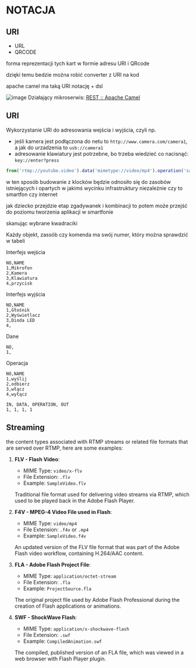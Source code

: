 # NOTACJA 


## URI
+ URL
+ QRCODE

forma reprezentacji tych kart w formie adresu URI i QRcode

dzięki temu bedzie można robić converter z URI na kod

apache camel ma taką URI notację + dsl

![image](https://github.com/kodziaki/karty/assets/5669657/24c7fef5-bbb8-4784-abe1-841e46df9e2c)
Działający mikroserwis: [REST :: Apache Camel](https://camel.apache.org/components/4.0.x/rest-component.html)


## URI
Wykorzystanie URI do adresowania wejścia i wyjścia, czyli np. 
+ jeśli kamera jest podłączona do netu to `http://www.camera.com/camera1`, a jak do urzadzenia to `usb://camera1`
+ adresowanie klawiatury jest potrzebne, bo trzeba wiedzieć co nacisnąć: `key://enter?press`

```javascript
from('rtmp://youtube.video').data('mimetype://video/mp4').operation('save').to('file://video1.mp4')
```

w ten sposób budowanie z klocków będzie odnosiło się do zasobów istniejących i opartych w jakimś wycinku infrastruktury niezależnie czy to smartfon czy internet

jak dziecko przejdzie etap zgadywanek i kombinacji to potem może przejść do poziomu tworzenia  aplikacji w smartfonie

skanując wybrane kwadraciki



Każdy objekt, zassób czy komenda ma swój numer, który można sprawdzić w tabeli

Interfejs wejścia

```csv
NO,NAME
1,Mikrofon
2,Kamera
3,Klawiatura
4,przycisk

```

Interfejs wyjścia
```csv
NO,NAME
1,Głośnik
2,Wyświetlacz
3,Dioda LED
4,
```

Dane
```csv
NO,
1,
```

Operacja
```csv
NO,NAME
1,wyślij
2,odbierz
3,włącz
4,wyłącz
```


```csv
IN, DATA, OPERATION, OUT
1, 1, 1, 1

```


## Streaming

the content types associated with RTMP streams or related file formats that are served over RTMP, here are some examples:

1. **FLV - Flash Video**: 
   - MIME Type: `video/x-flv`
   - File Extension: `.flv`
   - Example: `SampleVideo.flv`

    Traditional file format used for delivering video streams via RTMP, which used to be played back in the Adobe Flash Player.

2. **F4V - MPEG-4 Video File used in Flash**:
   - MIME Type: `video/mp4`
   - File Extension: `.f4v` or `.mp4`
   - Example: `SampleVideo.f4v`

    An updated version of the FLV file format that was part of the Adobe Flash video workflow, containing H.264/AAC content.

3. **FLA - Adobe Flash Project File**:
   - MIME Type: `application/octet-stream`
   - File Extension: `.fla`
   - Example: `ProjectSource.fla`

    The original project file used by Adobe Flash Professional during the creation of Flash applications or animations.

4. **SWF - ShockWave Flash**:
   - MIME Type: `application/x-shockwave-flash`
   - File Extension: `.swf`
   - Example: `CompiledAnimation.swf`

    The compiled, published version of an FLA file, which was viewed in a web browser with Flash Player plugin.



